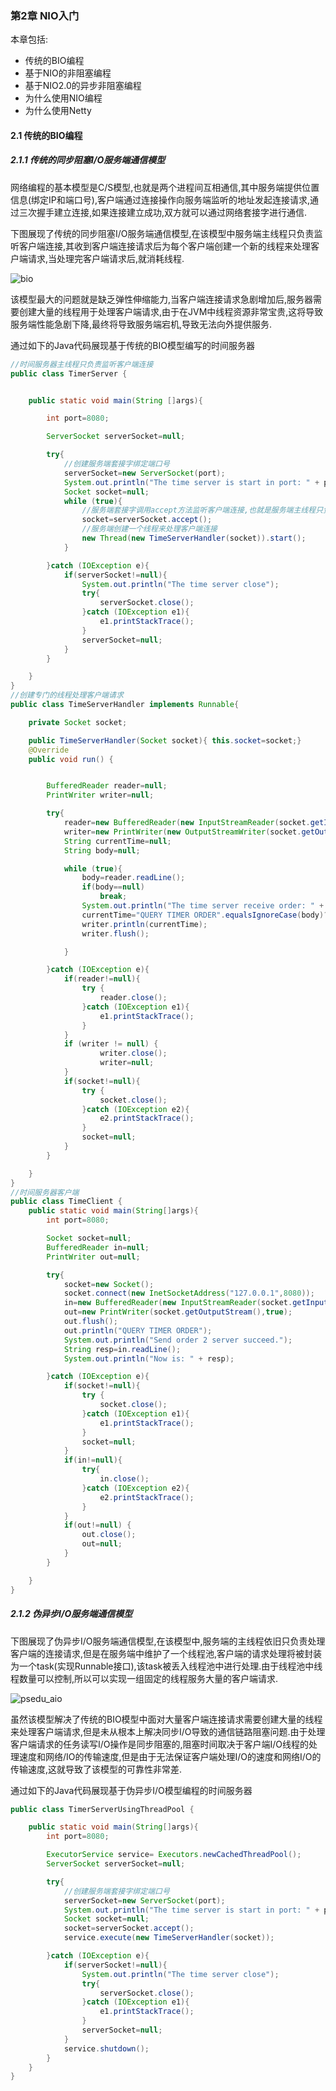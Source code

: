 ### 第2章 NIO入门

本章包括:
+ 传统的BIO编程
+ 基于NIO的非阻塞编程
+ 基于NIO2.0的异步非阻塞编程
+ 为什么使用NIO编程
+ 为什么使用Netty

#### 2.1 传统的BIO编程

##### 2.1.1 传统的同步阻塞I/O服务端通信模型

网络编程的基本模型是C/S模型,也就是两个进程间互相通信,其中服务端提供位置信息(绑定IP和端口号),客户端通过连接操作向服务端监听的地址发起连接请求,通过三次握手建立连接,如果连接建立成功,双方就可以通过网络套接字进行通信.

下图展现了传统的同步阻塞I/O服务端通信模型,在该模型中服务端主线程只负责监听客户端连接,其收到客户端连接请求后为每个客户端创建一个新的线程来处理客户端请求,当处理完客户端请求后,就消耗线程.

![bio](http://7xonn1.com1.z0.glb.clouddn.com/bio.png)

该模型最大的问题就是缺乏弹性伸缩能力,当客户端连接请求急剧增加后,服务器需要创建大量的线程用于处理客户端请求,由于在JVM中线程资源非常宝贵,这将导致服务端性能急剧下降,最终将导致服务端宕机,导致无法向外提供服务.

通过如下的Java代码展现基于传统的BIO模型编写的时间服务器
```java
//时间服务器主线程只负责监听客户端连接
public class TimerServer {


    public static void main(String []args){

        int port=8080;

        ServerSocket serverSocket=null;

        try{
            //创建服务端套接字绑定端口号
            serverSocket=new ServerSocket(port);
            System.out.println("The time server is start in port: " + port);
            Socket socket=null;
            while (true){
                //服务端套接字调用accept方法监听客户端连接,也就是服务端主线程只负责监听客户端连接
                socket=serverSocket.accept();
                //服务端创建一个线程来处理客户端连接
                new Thread(new TimeServerHandler(socket)).start();
            }

        }catch (IOException e){
            if(serverSocket!=null){
                System.out.println("The time server close");
                try{
                    serverSocket.close();
                }catch (IOException e1){
                    e1.printStackTrace();
                }
                serverSocket=null;
            }
        }

    }
}
//创建专门的线程处理客户端请求
public class TimeServerHandler implements Runnable{

    private Socket socket;

    public TimeServerHandler(Socket socket){ this.socket=socket;}
    @Override
    public void run() {


        BufferedReader reader=null;
        PrintWriter writer=null;

        try{
            reader=new BufferedReader(new InputStreamReader(socket.getInputStream()));
            writer=new PrintWriter(new OutputStreamWriter(socket.getOutputStream()),true);
            String currentTime=null;
            String body=null;

            while (true){
                body=reader.readLine();
                if(body==null)
                    break;
                System.out.println("The time server receive order: " + body);
                currentTime="QUERY TIMER ORDER".equalsIgnoreCase(body)?new java.util.Date(System.currentTimeMillis()).toString():"BAD ORDER";
                writer.println(currentTime);
                writer.flush();

            }

        }catch (IOException e){
            if(reader!=null){
                try {
                    reader.close();
                }catch (IOException e1){
                    e1.printStackTrace();
                }
            }
            if (writer != null) {
                    writer.close();
                    writer=null;
            }
            if(socket!=null){
                try {
                    socket.close();
                }catch (IOException e2){
                    e2.printStackTrace();
                }
                socket=null;
            }
        }

    }
}
//时间服务器客户端
public class TimeClient {
    public static void main(String[]args){
        int port=8080;

        Socket socket=null;
        BufferedReader in=null;
        PrintWriter out=null;

        try{
            socket=new Socket();
            socket.connect(new InetSocketAddress("127.0.0.1",8080));
            in=new BufferedReader(new InputStreamReader(socket.getInputStream()));
            out=new PrintWriter(socket.getOutputStream(),true);
            out.flush();
            out.println("QUERY TIMER ORDER");
            System.out.println("Send order 2 server succeed.");
            String resp=in.readLine();
            System.out.println("Now is: " + resp);

        }catch (IOException e){
            if(socket!=null){
                try {
                    socket.close();
                }catch (IOException e1){
                    e1.printStackTrace();
                }
                socket=null;
            }
            if(in!=null){
                try{
                    in.close();
                }catch (IOException e2){
                    e2.printStackTrace();
                }
            }
            if(out!=null) {
                out.close();
                out=null;
            }
        }

    }
}
```
##### 2.1.2 伪异步I/O服务端通信模型

下图展现了伪异步I/O服务端通信模型,在该模型中,服务端的主线程依旧只负责处理客户端的连接请求,但是在服务端中维护了一个线程池,客户端的请求处理将被封装为一个task(实现Runnable接口),该task被丢入线程池中进行处理.由于线程池中线程数量可以控制,所以可以实现一组固定的线程服务大量的客户端请求.

![psedu_aio](http://7xonn1.com1.z0.glb.clouddn.com/pseudo_aio.png)

虽然该模型解决了传统的BIO模型中面对大量客户端连接请求需要创建大量的线程来处理客户端请求,但是未从根本上解决同步I/O导致的通信链路阻塞问题.由于处理客户端请求的任务读写I/O操作是同步阻塞的,阻塞时间取决于客户端I/O线程的处理速度和网络/IO的传输速度,但是由于无法保证客户端处理I/O的速度和网络I/O的传输速度,这就导致了该模型的可靠性非常差.

通过如下的Java代码展现基于伪异步I/O模型编程的时间服务器
```java
public class TimerServerUsingThreadPool {

    public static void main(String[]args){
        int port=8080;

        ExecutorService service= Executors.newCachedThreadPool();
        ServerSocket serverSocket=null;

        try{
            //创建服务端套接字绑定端口号
            serverSocket=new ServerSocket(port);
            System.out.println("The time server is start in port: " + port);
            Socket socket=null;
            socket=serverSocket.accept();
            service.execute(new TimeServerHandler(socket));

        }catch (IOException e){
            if(serverSocket!=null){
                System.out.println("The time server close");
                try{
                    serverSocket.close();
                }catch (IOException e1){
                    e1.printStackTrace();
                }
                serverSocket=null;
            }
            service.shutdown();
        }
    }
}
```